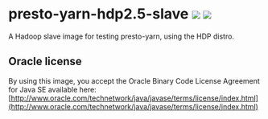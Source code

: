 # presto-yarn-hdp2.5-slave [![][layers-badge]][layers-link] [![][version-badge]][dockerhub-link]
           
[layers-badge]: https://images.microbadger.com/badges/image/prestosql/presto-yarn-hdp2.5-slave.svg
[layers-link]: https://microbadger.com/images/prestosql/presto-yarn-hdp2.5-slave
[version-badge]: https://images.microbadger.com/badges/version/prestosql/presto-yarn-hdp2.5-slave.svg
[dockerhub-link]: https://hub.docker.com/r/prestosql/presto-yarn-hdp2.5-slave

A Hadoop slave image for testing presto-yarn, using the HDP distro.

## Oracle license

By using this image, you accept the Oracle Binary Code License Agreement for Java SE available here:
[http://www.oracle.com/technetwork/java/javase/terms/license/index.html](http://www.oracle.com/technetwork/java/javase/terms/license/index.html)
